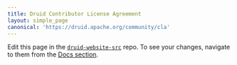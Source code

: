 ```yaml
---
title: Druid Contributor License Agreement
layout: simple_page
canonical: 'https://druid.apache.org/community/cla'
---
```

<!--
 * Licensed to the Apache Software Foundation (ASF) under one
 * or more contributor license agreements.  See the NOTICE file
 * distributed with this work for additional information
 * regarding copyright ownership.  The ASF licenses this file
 * to you under the Apache License, Version 2.0 (the
 * "License"); you may not use this file except in compliance
 * with the License.  You may obtain a copy of the License at
 *
 *     http://www.apache.org/licenses/LICENSE-2.0
 *
 * Unless required by applicable law or agreed to in writing, software
 * distributed under the License is distributed on an "AS IS" BASIS,
 * WITHOUT WARRANTIES OR CONDITIONS OF ANY KIND, either express or implied.
 * See the License for the specific language governing permissions and
 * limitations under the License.

-->

Edit this page in the [`druid-website-src`](https://github.com/apache/druid-website-src/) repo. To see your changes, navigate to them from the [Docs section](/docs/latest/design).